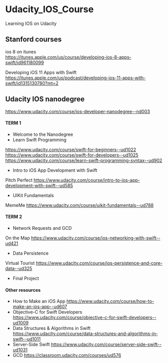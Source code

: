# Udacity_IOS_Course
Learning IOS on Udacity


## Stanford courses
ios 8 on itunes  
https://itunes.apple.com/us/course/developing-ios-8-apps-swift/id961180099

Developing iOS 11 Apps with Swift  
https://itunes.apple.com/us/podcast/developing-ios-11-apps-with-swift/id1315130780?mt=2
## Udacity IOS nanodegree
https://www.udacity.com/course/ios-developer-nanodegree--nd003

#### TERM 1 
* Welcome to the Nanodegree
* Learn Swift Programming  

https://www.udacity.com/course/swift-for-beginners--ud1022  
https://www.udacity.com/course/swift-for-developers--ud1025  
https://www.udacity.com/course/learn-swift-programming-syntax--ud902

* Intro to iOS App Development with Swift  

Pitch Perfect https://www.udacity.com/course/intro-to-ios-app-development-with-swift--ud585

* UIKit Fundamentals  

MemeMe https://www.udacity.com/course/uikit-fundamentals--ud788

#### TERM 2
* Network Requests and GCD  

On the Map https://www.udacity.com/course/ios-networking-with-swift--ud421

* Data Persistence  

Virtual Tourist https://www.udacity.com/course/ios-persistence-and-core-data--ud325

* Final Project

#### Other resources
* How to Make an iOS App https://www.udacity.com/course/how-to-make-an-ios-app--ud607
* Objective-C for Swift Developers https://www.udacity.com/course/objective-c-for-swift-developers--ud1009
* Data Structures & Algorithms in Swift https://www.udacity.com/course/data-structures-and-algorithms-in-swift--ud1011
* Server-Side Swift https://www.udacity.com/course/server-side-swift--ud1031
* GCD https://classroom.udacity.com/courses/ud576

